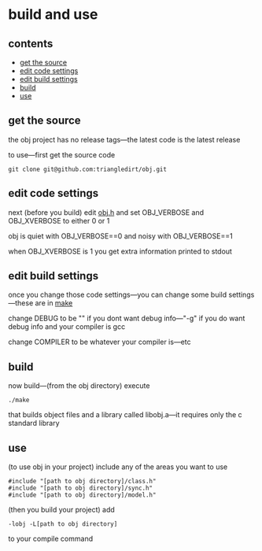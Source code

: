 # build and use

## contents

- [get the source](#get-the-source)
- [edit code settings](#edit-code-settings)
- [edit build settings](#edit-build-settings)
- [build](#build)
- [use](#use)

## get the source

the obj project has no release tags—the latest code is the latest release

to use—first get the source code

    git clone git@github.com:triangledirt/obj.git

## edit code settings

next (before you build) edit [obj.h](https://github.com/triangledirt/obj/blob/main/obj.h) and set OBJ_VERBOSE and OBJ_XVERBOSE to either 0 or 1

obj is quiet with OBJ_VERBOSE==0 and noisy with OBJ_VERBOSE==1

when OBJ_XVERBOSE is 1 you get extra information printed to stdout

## edit build settings

once you change those code settings—you can change some build settings—these are in [make](https://github.com/triangledirt/obj/blob/main/make)

change DEBUG to be "" if you dont want debug info—"-g" if you do want debug info and your compiler is gcc

change COMPILER to be whatever your compiler is—etc

## build

now build—(from the obj directory) execute

    ./make

that builds object files and a library called libobj.a—it requires only the c standard library

## use

(to use obj in your project) include any of the areas you want to use

    #include "[path to obj directory]/class.h"
    #include "[path to obj directory]/sync.h"
    #include "[path to obj directory]/model.h"

(then you build your project) add

    -lobj -L[path to obj directory]

to your compile command
